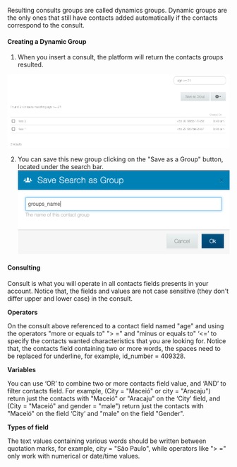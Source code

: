 Resulting consults groups are called dynamics groups. Dynamic groups are the only ones that still have contacts added automatically if the contacts correspond to the consult.

#### Creating a Dynamic Group
1. When you insert a consult, the platform will return the contacts groups resulted. 

![](/img/groups/groups2.png) 

2. You can save this new group clicking on the "Save as a Group" button, located under the search bar.
 
![](/img/groups/groups3.png) 

#### Consulting
Consult is what you will operate in all contacts fields presents in your account. Notice that, the fields and values are not case sensitive (they don't differ upper and lower case) in the consult.

**Operators**

On the consult above referenced to a contact field named "age" and using the operators "more or equals to" "> =" and "minus or equals to" ‘<=’ to specify the contacts wanted characteristics that you are looking for. Notice that, the contacts field containing two or more words, the spaces need to be replaced for underline, for example, id_number = 409328.

**Variables**

You can use ‘OR’ to combine two or more contacts field value, and ‘AND’ to filter contacts field. For example, (City = "Maceió" or city = "Aracaju") return just the contacts with "Maceió" or "Aracaju" on the ‘City’ field, and (City = "Maceió" and gender = "male") return just the contacts with "Maceió" on the field ‘City’ and "male" on the field "Gender".

**Types of field**

The text values containing various words should be written between quotation marks, for example, city = "São Paulo", while operators like "> =" only work with numerical or date/time values.